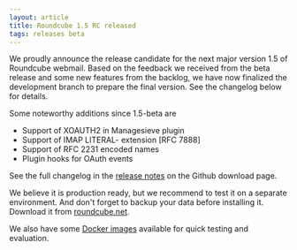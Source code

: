 ```yaml
---
layout: article
title: Roundcube 1.5 RC released
tags: releases beta
---
```

We proudly announce the release candidate for the next major version 1.5 of Roundcube webmail.
Based on the feedback we received from the beta release and some new features from
the backlog, we have now finalized the development branch to prepare the final version.
See the changelog below for details.

Some noteworthy additions since 1.5-beta are

* Support of XOAUTH2 in Managesieve plugin
* Support of IMAP LITERAL- extension [RFC 7888]
* Support of RFC 2231 encoded names
* Plugin hooks for OAuth events

See the full changelog in the [release notes](https://github.com/roundcube/roundcubemail/releases/tag/1.5-rc)
on the Github download page.

We believe it is production ready, but we recommend to test it on a separate environment.
And don't forget to backup your data before installing it.
Download it from [roundcube.net](https://roundcube.net/download#beta).

We also have some [Docker images](https://hub.docker.com/r/roundcube/roundcubemail/tags?page=1&name=1.5-rc)
available for quick testing and evaluation.

